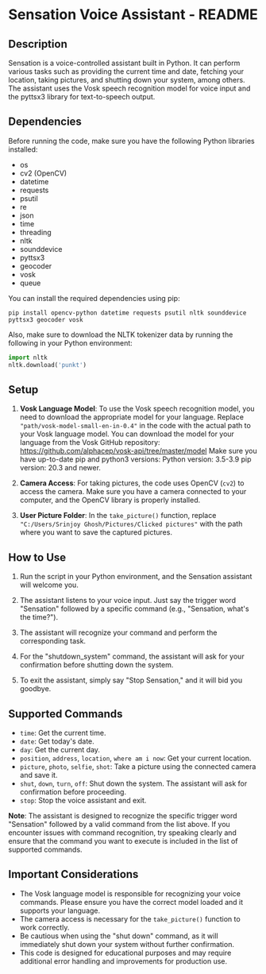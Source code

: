 # Sensation Voice Assistant - README

## Description

Sensation is a voice-controlled assistant built in Python. It can perform various tasks such as providing the current time and date, fetching your location, taking pictures, and shutting down your system, among others. The assistant uses the Vosk speech recognition model for voice input and the pyttsx3 library for text-to-speech output.

## Dependencies

Before running the code, make sure you have the following Python libraries installed:

- os
- cv2 (OpenCV)
- datetime
- requests
- psutil
- re
- json
- time
- threading
- nltk
- sounddevice
- pyttsx3
- geocoder
- vosk
- queue


You can install the required dependencies using pip:

```
pip install opencv-python datetime requests psutil nltk sounddevice pyttsx3 geocoder vosk
```

Also, make sure to download the NLTK tokenizer data by running the following in your Python environment:

```python
import nltk
nltk.download('punkt')
```

## Setup

1. **Vosk Language Model**: To use the Vosk speech recognition model, you need to download the appropriate model for your language. Replace `"path/vosk-model-small-en-in-0.4"` in the code with the actual path to your Vosk language model. You can download the model for your language from the Vosk GitHub repository: https://github.com/alphacep/vosk-api/tree/master/model
Make sure you have up-to-date pip and python3 versions:
Python version: 3.5-3.9
pip version: 20.3 and newer.

3. **Camera Access**: For taking pictures, the code uses OpenCV (`cv2`) to access the camera. Make sure you have a camera connected to your computer, and the OpenCV library is properly installed.

4. **User Picture Folder**: In the `take_picture()` function, replace `"C:/Users/Srinjoy Ghosh/Pictures/Clicked pictures"` with the path where you want to save the captured pictures.

## How to Use

1. Run the script in your Python environment, and the Sensation assistant will welcome you.

2. The assistant listens to your voice input. Just say the trigger word "Sensation" followed by a specific command (e.g., "Sensation, what's the time?").

3. The assistant will recognize your command and perform the corresponding task.

4. For the "shutdown_system" command, the assistant will ask for your confirmation before shutting down the system.

5. To exit the assistant, simply say "Stop Sensation," and it will bid you goodbye.

## Supported Commands

- `time`: Get the current time.
- `date`: Get today's date.
- `day`: Get the current day.
- `position`, `address`, `location`, `where am i now`: Get your current location.
- `picture`, `photo`, `selfie`, `shot`: Take a picture using the connected camera and save it.
- `shut`, `down`, `turn`, `off`: Shut down the system. The assistant will ask for confirmation before proceeding.
- `stop`: Stop the voice assistant and exit.

**Note**: The assistant is designed to recognize the specific trigger word "Sensation" followed by a valid command from the list above. If you encounter issues with command recognition, try speaking clearly and ensure that the command you want to execute is included in the list of supported commands.

## Important Considerations

- The Vosk language model is responsible for recognizing your voice commands. Please ensure you have the correct model loaded and it supports your language.
- The camera access is necessary for the `take_picture()` function to work correctly.
- Be cautious when using the "shut down" command, as it will immediately shut down your system without further confirmation.
- This code is designed for educational purposes and may require additional error handling and improvements for production use.
